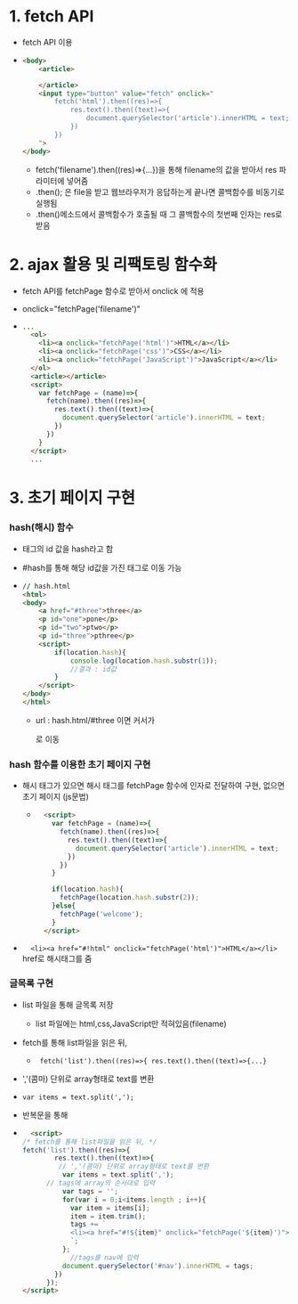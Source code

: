 # 1. fetch API

- fetch API 이용

- ```html
  <body>
      <article>
  
      </article>
      <input type="button" value="fetch" onclick="
          fetch('html').then((res)=>{
              res.text().then((text)=>{
                  document.querySelector('article').innerHTML = text;
              })
          })
      ">
  </body>
  ```

  - fetch('filename').then((res)=>{...})을 통해 filename의 값을 받아서 res 파라미터에 넣어줌
  - .then(); 은 file을 받고 웹브라우저가 응답하는게 끝나면  콜백함수를 비동기로 실행됨
  - .then()메소드에서 콜백함수가 호출될 때 그 콜백함수의 첫번째 인자는 res로 받음



# 2. ajax 활용 및 리팩토링 함수화

- fetch API를 fetchPage 함수로 받아서 onclick 에 적용

- onclick="fetchPage('filename')"

- ```html
  ...
    <ol>
      <li><a onclick="fetchPage('html')">HTML</a></li>
      <li><a onclick="fetchPage('css')">CSS</a></li>
      <li><a onclick="fetchPage('JavaScript')">JavaScript</a></li>
    </ol>
    <article></article>
    <script>
      var fetchPage = (name)=>{
        fetch(name).then((res)=>{
          res.text().then((text)=>{
            document.querySelector('article').innerHTML = text;
          })
        })
      }
    </script>
    ...
  ```

  

# 3. 초기 페이지 구현

### hash(해시) 함수

- 태그의 id 값을 hash라고 함

- #hash를 통해 해당 id값을 가진 태그로 이동 가능

- ```html
  // hash.html
  <html>
  <body>
      <a href="#three">three</a>
      <p id="one">pone</p>
      <p id="two">ptwo</p>
      <p id="three">pthree</p>
      <script>
          if(location.hash){
              console.log(location.hash.substr(1));
              //결과 : id값
          }
      </script>
  </body>
  </html>
  ```

  - url : hash.html/#three 이면 커서가 <p id="three">로 이동



### hash 함수를 이용한 초기 페이지 구현

- 해시 태그가 있으면 해시 태그를 fetchPage 함수에 인자로 전달하여 구현, 없으면 초기 페이지 (js문법)

  - ```html
      <script>
        var fetchPage = (name)=>{
          fetch(name).then((res)=>{
            res.text().then((text)=>{
              document.querySelector('article').innerHTML = text;
            })
          })
        }
    
        if(location.hash){
          fetchPage(location.hash.substr(2));
        }else{
          fetchPage('welcome');
        }
      </script>
    ```

-   `  <li><a href="#!html" onclick="fetchPage('html')">HTML</a></li>` href로 해시태그를 줌



### 글목록 구현

- list 파일을 통해 글목록 저장

  - list 파일에는 html,css,JavaScript만 적혀있음(filename)

- fetch를 통해 list파일을 읽은 뒤,

  - ` fetch('list').then((res)=>{ res.text().then((text)=>{...}`

-  ','(콤마) 단위로 array형태로 text를 변환

  - `var items = text.split(',');`

- 반복문을 통해 

- ```html
    <script>
  /* fetch를 통해 list파일을 읽은 뒤, */
  fetch('list').then((res)=>{
          res.text().then((text)=>{
           // ','(콤마) 단위로 array형태로 text를 변환
            var items = text.split(',');
  		// tags에 array의 순서대로 입력
            var tags = '';
            for(var i = 0;i<items.length ; i++){
              var item = items[i];
              item = item.trim();
              tags += `
              <li><a href="#!${item}" onclick="fetchPage('${item}')">${item}</a></li>
              `;
            };
              //tags를 nav에 입력
            document.querySelector('#nav').innerHTML = tags;
          })
        });
  </script>
  
  ```

  





​													